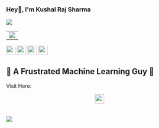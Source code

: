 ### Hey👋, I'm __Kushal Raj Sharma__ 
<table>
<tr><a href = "#"><img src="https://github-readme-activity-graph.vercel.app/graph?username=kuxall&bg_color=2e3440&hide_border=true&point=false&line=88c0d0&radius=8&area=true&area_color=88c0d0&title_color=ffffff&color=ffffff"></a><tr></tr>
<td><a href="#"><img src="http://github-profile-summary-cards.vercel.app/api/cards/profile-details?username=kuxall&theme=nord_dark"></a></td>
    </table>
<p>
    <a href="mailto:kuxall0@gmail.com"><img src="https://img.shields.io/badge/Email-%23E4405F.svg?&style=for-the-badge&logo=gmail&logoColor=white" height=25></a>
  <a href="https://twitter.com/HYPEPythonist"><img src="https://img.shields.io/badge/twitter-%231DA1F2.svg?&style=for-the-badge&logo=twitter&logoColor=white" height=25></a>
  <a href="https://www.linkedin.com/in/pythonistkushal/"><img src="https://img.shields.io/badge/linkedin-%230077B5.svg?&style=for-the-badge&logo=linkedin&logoColor=white" height=25></a>
  <a href="https://www.instagram.com/pythonist__/"><img src="https://img.shields.io/badge/instagram-%23E4405F.svg?&style=for-the-badge&logo=instagram&logoColor=white" height=25></a>
</p>

## 👨 A Frustrated Machine Learning Guy 👨 
Visit Here:<br> <center> <a href="https://kuxall.github.io/"><img src="https://img.shields.io/badge/website-25D366?style=for-the-badge&logo=website&logoColor=white" height=25></a> </center> <br><br>
<a href="https://www.buymeacoffee.com/pythonistkushal"><img src="https://img.buymeacoffee.com/button-api/?text=Buy me a coffee&emoji=&slug=pythonistkushal&button_colour=FFDD00&font_colour=000000&font_family=Cookie&outline_colour=000000&coffee_colour=ffffff" /></a>

